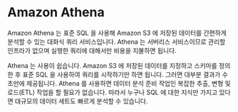 # Amazon Athena

Amazon Athena 는 표준 SQL 을 사용해 Amazon S3 에 저장된 데이터를 간편하게 분석할 수 있는 대화식 쿼리 서비스입니다. Athena 는 서버리스 서비스이므로 관리할 인프라가 없으며 실행한 쿼리에 대해서만 비용을 지불하면 됩니다.

Athena 는 사용이 쉽습니다. Amazon S3 에 저장된 데이터를 지정하고 스키마를 정의한 후 표준 SQL 을 사용하여 쿼리를 시작하기만 하면 됩니다. 그러면 대부분 결과가 수 초만에 제공됩니다. Athena 를 사용하면 데이터 분석 준비 작업인 복잡한 추출, 변형 및 로드(ETL) 작업을 할 필요가 없습니다. 따라서 누구나 SQL 에 대한 지식만 가지고 있다면 대규모의 데이터 세트도 빠르게 분석할 수 있습니다.
